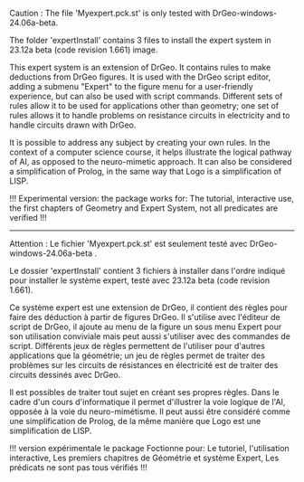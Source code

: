 Caution : The file 'Myexpert.pck.st' is only tested with DrGeo-windows-24.06a-beta.

The folder 'expertInstall' contains 3 files to install the expert system in 23.12a beta (code revision 1.661)  image.


This expert system is an extension of DrGeo. It contains rules to make deductions from DrGeo figures. It is used with the DrGeo script editor, adding a submenu "Expert" to the figure menu for a user-friendly experience, but can also be used with script commands. Different sets of rules allow it to be used for applications other than geometry; one set of rules allows it to handle problems on resistance circuits in electricity and to handle circuits drawn with DrGeo.

It is possible to address any subject by creating your own rules. In the context of a computer science course, it helps illustrate the logical pathway of AI, as opposed to the neuro-mimetic approach. It can also be considered a simplification of Prolog, in the same way that Logo is a simplification of LISP.

!!! Experimental version: the package works for: The tutorial, interactive use, the first chapters of Geometry and Expert System, not all predicates are verified !!!

********************************************************************************************************************************

Attention : Le fichier 'Myexpert.pck.st' est seulement testé avec DrGeo-windows-24.06a-beta .

Le dossier 'expertInstall' contient 3 fichiers à installer dans l'ordre indiqué pour installer le système expert, testé avec 23.12a beta (code revision 1.661).

  
Ce système expert est une extension de DrGeo, il contient des règles pour faire des déduction à partir de figures DrGeo.
Il s'utilise avec l'éditeur de script de DrGeo, il ajoute au menu de la figure un sous menu Expert pour son  utilisation conviviale mais peut aussi s'utiliser avec des commandes de script.
Différents jeux de règles permettent de l'utiliser pour d'autres applications que la géométrie; un jeu de règles permet de traiter des problèmes sur les circuits de résistances en électricité est
de traiter des circuits dessinés avec DrGeo.

Il est possibles de traiter tout sujet en créant ses propres règles.
Dans le cadre d'un cours d'informatique il permet d'illustrer la voie logique de l'AI, opposée à la voie du neuro-mimétisme.
Il peut aussi être  considéré  comme une simplification de Prolog, de la même manière que Logo est une simplification de LISP.


!!! version expérimentale  le package Foctionne pour:
  Le tutoriel,
  l'utilisation interactive,
  Les premiers chapitres de Géométrie et système Expert,
  Les prédicats ne sont pas tous vérifiés !!!
